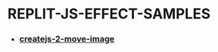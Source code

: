 # REPLIT-JS-EFFECT-SAMPLES

- ### [createjs-2-move-image](https://replit.com/@sworc/createjs-2-move-image)
